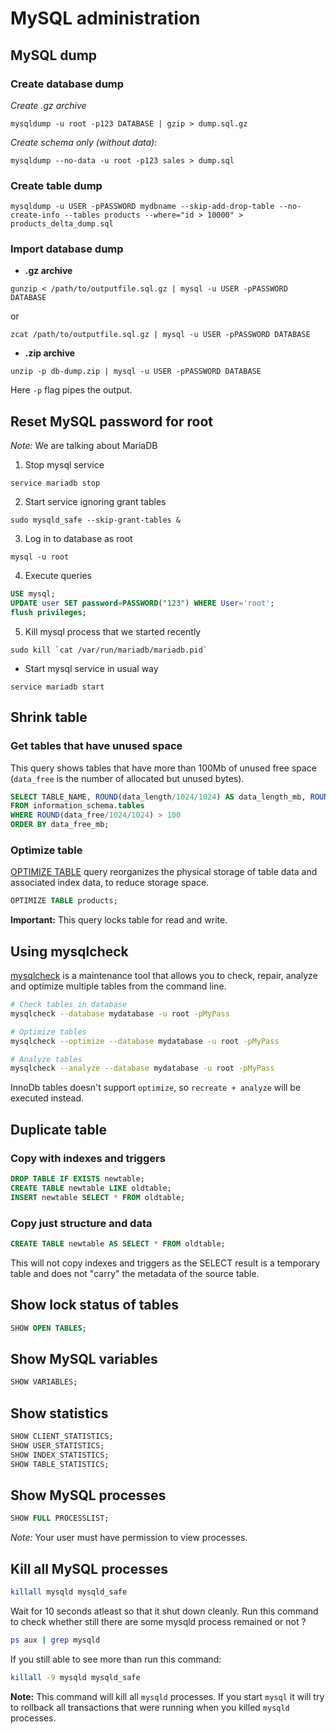 # MySQL administration

## MySQL dump

### Create database dump

*Create .gz archive*

```
mysqldump -u root -p123 DATABASE | gzip > dump.sql.gz
```

*Create schema only (without data):*

```
mysqldump --no-data -u root -p123 sales > dump.sql
```

### Create table dump

```
mysqldump -u USER -pPASSWORD mydbname --skip-add-drop-table --no-create-info --tables products --where="id > 10000" > products_delta_dump.sql
```

### Import database dump

- **.gz archive**
```
gunzip < /path/to/outputfile.sql.gz | mysql -u USER -pPASSWORD DATABASE
```
or
```
zcat /path/to/outputfile.sql.gz | mysql -u USER -pPASSWORD DATABASE
```
- **.zip archive**
```
unzip -p db-dump.zip | mysql -u USER -pPASSWORD DATABASE
```
Here `-p` flag pipes the output.

## Reset MySQL password for root

*Note:* We are talking about MariaDB

1. Stop mysql service
```
service mariadb stop
```

2. Start service ignoring grant tables
```
sudo mysqld_safe --skip-grant-tables &
```

3. Log in to database as root
```
mysql -u root
```

4. Execute queries
```sql
USE mysql;
UPDATE user SET password=PASSWORD("123") WHERE User='root';
flush privileges;
```

5. Kill mysql process that we started recently
```
sudo kill `cat /var/run/mariadb/mariadb.pid`
```

* Start mysql service in usual way
```
service mariadb start
```

## Shrink table

### Get tables that have unused space

This query shows tables that have more than 100Mb of unused free space 
(`data_free` is the number of allocated but unused bytes).

```sql
SELECT TABLE_NAME, ROUND(data_length/1024/1024) AS data_length_mb, ROUND(data_free/1024/1024) AS data_free_mb
FROM information_schema.tables
WHERE ROUND(data_free/1024/1024) > 100
ORDER BY data_free_mb;
```

### Optimize table

[OPTIMIZE TABLE](https://dev.mysql.com/doc/refman/8.0/en/optimize-table.html) query reorganizes the physical storage of table data and associated index data, to reduce storage space.

```sql
OPTIMIZE TABLE products;
```

**Important:** This query locks table for read and write.

## Using mysqlcheck

[mysqlcheck](https://mariadb.com/kb/en/library/mysqlcheck/) is a maintenance tool that allows you to check, repair, analyze and optimize multiple tables from the command line.

```bash
# Check tables in database
mysqlcheck --database mydatabase -u root -pMyPass

# Optimize tables
mysqlcheck --optimize --database mydatabase -u root -pMyPass

# Analyze tables
mysqlcheck --analyze --database mydatabase -u root -pMyPass
```

InnoDb tables doesn't support `optimize`, so `recreate + analyze` will be executed instead.

## Duplicate table

### Copy with indexes and triggers

```sql
DROP TABLE IF EXISTS newtable;
CREATE TABLE newtable LIKE oldtable; 
INSERT newtable SELECT * FROM oldtable;
```

### Copy just structure and data

```sql
CREATE TABLE newtable AS SELECT * FROM oldtable;
```

This will not copy indexes and triggers as the SELECT result is a temporary table and does not "carry" the metadata of the source table.

## Show lock status of tables

```sql
SHOW OPEN TABLES;
```

## Show MySQL variables

```sql
SHOW VARIABLES;
```

## Show statistics

```sql
SHOW CLIENT_STATISTICS;
SHOW USER_STATISTICS;
SHOW INDEX_STATISTICS;
SHOW TABLE_STATISTICS;
```

## Show MySQL processes

```sql
SHOW FULL PROCESSLIST;
```
*Note:* Your user must have permission to view processes.

## Kill all MySQL processes

```bash
killall mysqld mysqld_safe
```

Wait for 10 seconds atleast so that it shut down cleanly. Run this command to check whether still there are some mysqld process remained or not ?

```bash
ps aux | grep mysqld
```

If you still able to see more than run this command:

```bash
killall -9 mysqld mysqld_safe
```

**Note:** This command will kill all `mysqld` processes. If you start `mysql` it will try to rollback all transactions that were running when you killed `mysqld` processes.

